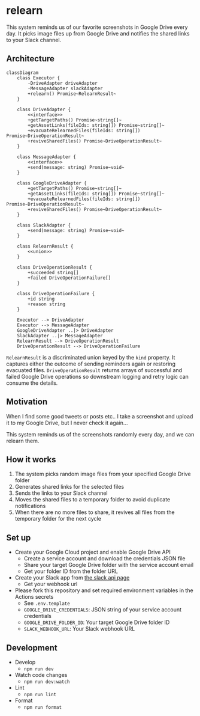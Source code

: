 # relearn
This system reminds us of our favorite screenshots in Google Drive every day. It picks image files up from Google Drive and notifies the shared links to your Slack channel.

## Architecture

```mermaid
classDiagram
    class Executor {
        -DriveAdapter driveAdapter
        -MessageAdapter slackAdapter
        +relearn() Promise~RelearnResult~
    }

    class DriveAdapter {
        <<interface>>
        +getTargetPaths() Promise~string[]~
        +getAssetLinks(fileIds: string[]) Promise~string[]~
        +evacuateRelearnedFiles(fileIds: string[]) Promise~DriveOperationResult~
        +reviveSharedFiles() Promise~DriveOperationResult~
    }

    class MessageAdapter {
        <<interface>>
        +send(message: string) Promise~void~
    }

    class GoogleDriveAdapter {
        +getTargetPaths() Promise~string[]~
        +getAssetLinks(fileIds: string[]) Promise~string[]~
        +evacuateRelearnedFiles(fileIds: string[]) Promise~DriveOperationResult~
        +reviveSharedFiles() Promise~DriveOperationResult~
    }

    class SlackAdapter {
        +send(message: string) Promise~void~
    }

    class RelearnResult {
        <<union>>
    }

    class DriveOperationResult {
        +succeeded string[]
        +failed DriveOperationFailure[]
    }

    class DriveOperationFailure {
        +id string
        +reason string
    }

    Executor --> DriveAdapter
    Executor --> MessageAdapter
    GoogleDriveAdapter ..|> DriveAdapter
    SlackAdapter ..|> MessageAdapter
    RelearnResult --> DriveOperationResult
    DriveOperationResult --> DriveOperationFailure
```

`RelearnResult` is a discriminated union keyed by the `kind` property. It captures either the outcome of sending reminders again or restoring evacuated files. `DriveOperationResult` returns arrays of successful and failed Google Drive operations so downstream logging and retry logic can consume the details.

## Motivation
When I find some good tweets or posts etc.. I take a screenshot and upload it to my Google Drive, but I never check it again...

This system reminds us of the screenshots randomly every day, and we can relearn them.

## How it works
1. The system picks random image files from your specified Google Drive folder
2. Generates shared links for the selected files
3. Sends the links to your Slack channel
4. Moves the shared files to a temporary folder to avoid duplicate notifications
5. When there are no more files to share, it revives all files from the temporary folder for the next cycle

## Set up
- Create your Google Cloud project and enable Google Drive API
  - Create a service account and download the credentials JSON file
  - Share your target Google Drive folder with the service account email
  - Get your folder ID from the folder URL
- Create your Slack app from [the slack api page](https://api.slack.com/apps)
  - Get your webhook url
- Please fork this repository and set required environment variables in the Actions secrets
  - See `.env.template`
  - `GOOGLE_DRIVE_CREDENTIALS`: JSON string of your service account credentials
  - `GOOGLE_DRIVE_FOLDER_ID`: Your target Google Drive folder ID
  - `SLACK_WEBHOOK_URL`: Your Slack webhook URL

## Development
- Develop
  - `npm run dev`
- Watch code changes
  - `npm run dev:watch`
- Lint
  - `npm run lint`
- Format
  - `npm run format`
